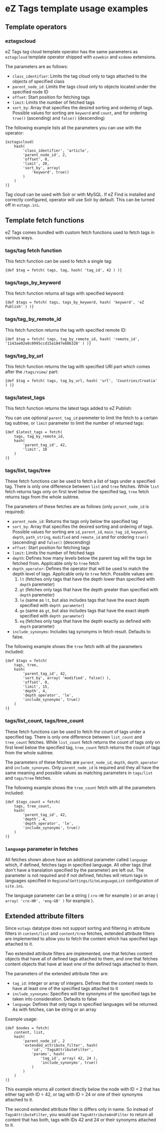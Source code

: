 # eZ Tags template usage examples

## Template operators

### eztagscloud

eZ Tags tag cloud template operator has the same parameters as `eztagcloud` template operator shipped with `ezwebin` and `ezdemo` extensions.

The parameters are as follows:

* `class_identifier`: Limits the tag cloud only to tags attached to the objects of specified class
* `parent_node_id`: Limits the tags cloud only to objects located under the specified node ID
* `offset`: Start position for fetching tags
* `limit`: Limits the number of fetched tags
* `sort_by`: Array that specifies the desired sorting and ordering of tags. Possible values for sorting are `keyword` and `count`, and for ordering `true()` (ascending) and `false()` (descending)

The following example lists all the parameters you can use with the operator:

```
{eztagscloud(
    hash(
        'class_identifier', 'article',
        'parent_node_id', 2,
        'offset', 0,
        'limit', 20,
        'sort_by', array(
            'keyword', true()
        )
    )
)}
```

Tag cloud can be used with Solr or with MySQL. If eZ Find is installed and correctly configured, operator will use Solr by default. This can be turned off in `eztags.ini`.

## Template fetch functions

eZ Tags comes bundled with custom fetch functions used to fetch tags in various ways.

### tags/tag fetch function

This fetch function can be used to fetch a single tag:

```
{def $tag = fetch( tags, tag, hash( 'tag_id', 42 ) )}
```

### tags/tags_by_keyword

This fetch function returns all tags with specified keyword:

```
{def $tags = fetch( tags, tags_by_keyword, hash( 'keyword', 'eZ Publish' ) )}
```

### tags/tag_by_remote_id

This fetch function returns the tag with specified remote ID:

```
{def $tag = fetch( tags, tag_by_remote_id, hash( 'remote_id', '1143ae02e8c0995ccd15a1847e886328' ) )}
```

### tags/tag_by_url

This fetch function returns the tag with specified URI part which comes after the `/tags/view/` part:

```
{def $tag = fetch( tags, tag_by_url, hash( 'url', 'Countries/Croatia' ) )}
```

### tags/latest_tags

This fetch function returns the latest tags added to eZ Publish:

You can use optional `parent_tag_id` paremeter to limit the fetch to a certain tag subtree, or `limit` parameter to limit the number of returned tags:

```
{def $latest_tags = fetch(
    tags, tag_by_remote_id,
    hash(
        'parent_tag_id', 42,
        'limit', 10
    )
)}
```

### tags/list, tags/tree

These fetch functions can be used to fetch a list of tags under a specified tag. There is only one difference between `list` and `tree` fetches. While `list` fetch returns tags only on first level below the specified tag, `tree` fetch returns tags from the whole subtree.

The parameters of these fetches are as follows (only `parent_node_id` is required):

* `parent_node_id`: Returns the tags only below the specified tag
* `sort_by`: Array that specifies the desired sorting and ordering of tags. Possible values for sorting are `id`, `parent_id`, `main_tag_id`, `keyword`, `depth`, `path_string`, `modified` and `remote_id` and for ordering `true()` (ascending) and `false()` (descending)
* `offset`: Start position for fetching tags
* `limit`: Limits the number of fetched tags
* `depth`: Defines how many levels below the parent tag will the tags be fetched from. Applicable only to `tree` fetch
* `depth_operator`: Defines the operator that will be used to match the depth level of tags. Applicable only to `tree` fetch. Possible values are:
  1. `lt` (fetches only tags that have the depth lower than specified with `depth` paremeter)
  2. `gt` (fetches only tags that have the depth greater than specified with `depth` paremeter)
  3. `le` (same as `lt`, but also includes tags that have the exact depth specified with `depth parameter`)
  4. `ge` (same as `gt`, but also includes tags that have the exact depth specified with `depth parameter`)
  5. `eq` (fetches only tags that have the depth exactly as defined with `depth` parameter)
* `include_synonyms`: Includes tag synonyms in fetch result. Defaults to false.

The following example shows the `tree` fetch with all the parameters included:

```
{def $tags = fetch(
    tags, tree,
    hash(
        'parent_tag_id', 42,
        'sort_by', array( 'modified', false() ),
        'offset', 0,
        'limit', 15,
        'depth', 4,
        'depth_operator', 'le',
        'include_synonyms', true()
    )
)}
```

### tags/list_count, tags/tree_count

These fetch functions can be used to fetch the count of tags under a specified tag. There is only one difference between `list_count` and `tree_count` fetches. While `list_count` fetch returns the count of tags only on first level below the specified tag, `tree_count` fetch returns the count of tags from the whole subtree.

The parameters of these fetches are `parent_node_id`, `depth`, `depth_operator` and `include_synonyms`. Only `parent_node_id` is required and they all have the same meaning and possible values as matching parameters in `tags/list` and `tags/tree` fetches.

The following example shows the `tree_count` fetch with all the parameters included:

```
{def $tags_count = fetch(
    tags, tree_count,
    hash(
        'parent_tag_id', 42,
        'depth', 4,
        'depth_operator', 'le',
        'include_synonyms', true()
    )
)}
```

### `language` parameter in fetches

All fetches shown above have an additional parameter called `language` which, if defined, fetches tags in specified language. All other tags (that don't have a translation specified by the parameter) are left out. The parameter is not required and if not defined, fetches will return tags in languages specified in `RegionalSettings/SiteLanguageList` configuration of `site.ini`.

The language parameter can be a string ( `cro-HR` for example ) or an array ( `array( 'cro-HR', 'eng-GB' )` for example ).

## Extended attribute filters

Since `eztags` datatype does not support sorting and filtering in attribute filters in `content/list` and `content/tree` fetches, extended attribute filters are implemented to allow you to fetch the content which has specified tags attached to it.

Two extended attribute filters are implemented, one that fetches content objects that have all of defined tags attached to them, and one that fetches content objects that have at least one of the defined tags attached to them.

The parameters of the extended attribute filter are:

* `tag_id`: integer or array of integers. Defines that the content needs to have at least one of the specified tags attached to it
* `include_synonyms`: Specifies will the synonyms of the specified tags be taken into consideration. Defaults to false
* `language`: Defines that only tags in specified languages will be returned. As with fetches, can be string or an array

Example usage:

```
{def $nodes = fetch(
    content, list,
    hash(
        'parent_node_id', 2
        'extended_attribute_filter', hash(
            'id', 'TagsAttributeFilter',
            'params', hash(
                'tag_id', array( 42, 24 ),
                'include_synonyms', true()
            )
        )
    )
)}
```

This example returns all content directly below the node with ID = 2 that has either tag with ID = 42, or tag with ID = 24 or one of their synonyms attached to it.

The second extended attribute filter is differs only in name. So instead of `TagsAttributeFilter`, you would use `TagsAttributeAndFilter` to return all content that has both, tags with IDs 42 and 24 or their synonyms attached to it.
